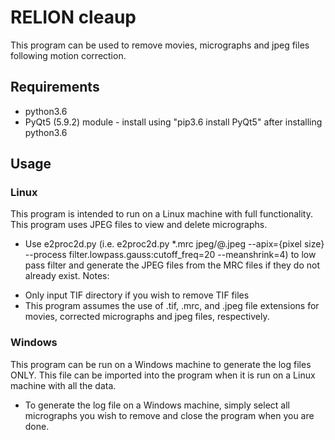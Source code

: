 # RELION cleaup

This program can be used to remove movies, micrographs and jpeg files following motion correction.

## Requirements
* python3.6
* PyQt5 (5.9.2) module - install using "pip3.6 install PyQt5" after installing python3.6


## Usage
### Linux
This program is intended to run on a Linux machine with full functionality. This program uses JPEG files to view and delete micrographs.
* Use e2proc2d.py (i.e. e2proc2d.py *.mrc jpeg/@.jpeg --apix={pixel size} --process filter.lowpass.gauss:cutoff_freq=20 --meanshrink=4) to low pass filter and generate the JPEG files from the MRC files if they do not already exist.
Notes:
- Only input TIF directory if you wish to remove TIF files
- This program assumes the use of .tif, .mrc, and .jpeg file extensions for movies, corrected micrographs and jpeg files, respectively.
### Windows
This program can be run on a Windows machine to generate the log files ONLY. This file can be imported into the program when it is run on a Linux machine with all the data.
* To generate the log file on a Windows machine, simply select all micrographs you wish to remove and close the program when you are done.
